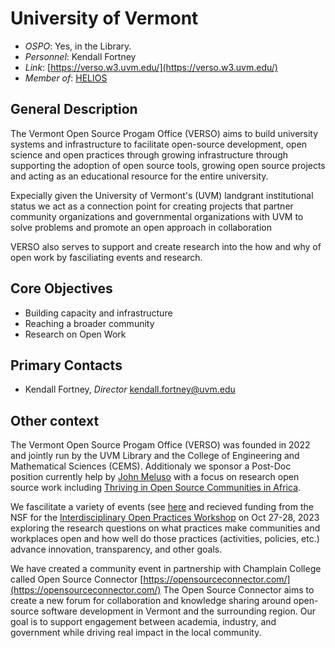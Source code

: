 # University of Vermont

- *OSPO*: Yes, in the Library.
- *Personnel*: Kendall Fortney
- *Link*: [https://verso.w3.uvm.edu/](https://verso.w3.uvm.edu/)
- *Member of*: [HELIOS](https://www.heliosopen.org/members)

## General Description

The Vermont Open Source Progam Office (VERSO) aims to build university systems and infrastructure to facilitate open-source development, open science and open practices through growing infrastructure through supporting the adoption of open source tools, growing open source projects and acting as an educational resource for the entire university.

Expecially given the University of Vermont's (UVM) landgrant institutional status we act as a connection point for creating projects that partner community organizations and governmental organizations with UVM to solve problems and promote an open approach in collaboration

VERSO also serves to support and create research into the how and why of open work by fasciliating events and research.

## Core Objectives

- Building capacity and infrastructure
- Reaching a broader community
- Research on Open Work

## Primary Contacts

- Kendall Fortney, *Director* [kendall.fortney@uvm.edu](mailto:kendall.fortney@uvm.edu)

## Other context

The Vermont Open Source Progam Office (VERSO) was founded in 2022 and jointly run by the UVM Library and the College of Engineering and Mathematical Sciences (CEMS). Additionaly we sponsor a Post-Doc position currently help by [John Meluso](https://www.johnmeluso.com/) with a focus on research open source work including [Thriving in Open Source Communities in Africa](https://verso.w3.uvm.edu/thriving-in-open-source-communities-in-africa/).

We fascilitate a variety of events (see [here](https://verso.w3.uvm.edu/events/) and recieved funding from the NSF for the  [Interdisciplinary Open Practices Workshop](https://verso.w3.uvm.edu/interdisciplinary-open-practices-workshop/) on Oct 27-28, 2023 exploring the research questions on what practices make communities and workplaces open and how well do those practices (activities, policies, etc.) advance innovation, transparency, and other goals.

We have created a community event in partnership with Champlain College called Open Source Connector [https://opensourceconnector.com/](https://opensourceconnector.com/) The Open Source Connector aims to create a new forum for collaboration and knowledge sharing around open-source software development in Vermont and the surrounding region. Our goal is to support engagement between academia, industry, and government while driving real impact in the local community.
